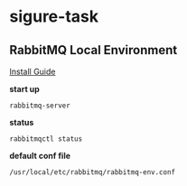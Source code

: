 # sigure-task

## RabbitMQ Local Environment
[Install Guide](https://www.rabbitmq.com/install-homebrew.html)

**start up**

`rabbitmq-server`

**status**

`rabbitmqctl status`

**default conf file**

`/usr/local/etc/rabbitmq/rabbitmq-env.conf`
